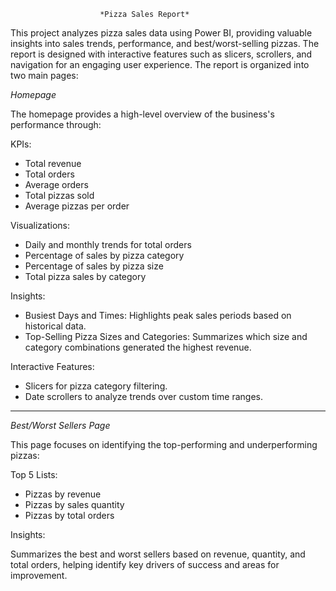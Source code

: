 						*Pizza Sales Report*

This project analyzes pizza sales data using Power BI, providing valuable insights into sales trends, performance, and best/worst-selling pizzas. The report is designed with interactive features such as slicers, scrollers, and navigation for an engaging user experience. The report is organized into two main pages:

*Homepage*

The homepage provides a high-level overview of the business's performance through:

KPIs:

* Total revenue
* Total orders
* Average orders
* Total pizzas sold
* Average pizzas per order


Visualizations:

* Daily and monthly trends for total orders
* Percentage of sales by pizza category
* Percentage of sales by pizza size
* Total pizza sales by category


Insights:

* Busiest Days and Times: Highlights peak sales periods based on historical data.
* Top-Selling Pizza Sizes and Categories: Summarizes which size and category combinations generated the highest revenue.


Interactive Features:

* Slicers for pizza category filtering.
* Date scrollers to analyze trends over custom time ranges.


----------------------------------------------------------------------------------------------------------------------------------------------------------------------------

*Best/Worst Sellers Page*

This page focuses on identifying the top-performing and underperforming pizzas:

Top 5 Lists:

* Pizzas by revenue
* Pizzas by sales quantity
* Pizzas by total orders


Insights:

Summarizes the best and worst sellers based on revenue, quantity, and total orders, helping identify key drivers of success and areas for improvement.
